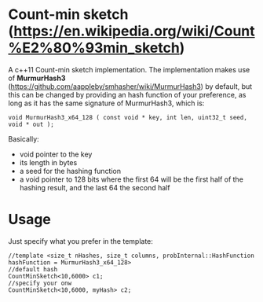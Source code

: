 # Count-min sketch (https://en.wikipedia.org/wiki/Count%E2%80%93min_sketch)
A c++11 Count-min sketch implementation.
The implementation makes use of **MurmurHash3** (https://github.com/aappleby/smhasher/wiki/MurmurHash3) by default, but this can be changed
by providing an hash function of your preference, as long as it has the same signature of MurmurHash3, which is:
```cc++
void MurmurHash3_x64_128 ( const void * key, int len, uint32_t seed, void * out );
```
Basically:
* void pointer to the key
* its length in bytes
* a seed for the hashing function
* a void pointer to 128 bits where the first 64 will be the first half of the hashing result, and the last 64 the second half

# Usage
Just specify what you prefer in the template:
```cc++
//template <size_t nHashes, size_t columns, probInternal::HashFunction hashFunction = MurmurHash3_x64_128>
//default hash
CountMinSketch<10,6000> c1;
//specify your onw
CountMinSketch<10,6000, myHash> c2;
```
